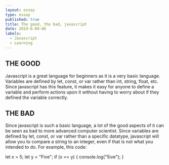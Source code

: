 ```yaml
---
layout: essay
type: essay
published: true
title: The good, the bad, javascript
date: 2019-6-09-06
labels:
  - Javascript
  - Learning
---
```


## **THE GOOD**
  Javascript is a great language for beginners as it is a very basic language. Variables are defined by let, const, or var rather than int, string, float, etc. Since javascript has this feature, it makes it easy for anyone to define a variable and perform actions upon it without having to worry about if they defined the variable correctly. 

## **THE BAD**
  Since javascript is such a basic language, a lot of the good aspects of it can be seen as bad to more advanced computer scientist. Since variables are defined by let, const, or var rather than a specific datatype, javascript will allow you to compare a string to an integer, even if that is not what you intended to do. For example, this code:
  
  let x = 5;
  let y = "Five";
  if (x == y)
  {
    console.log("5ive");
  }  
